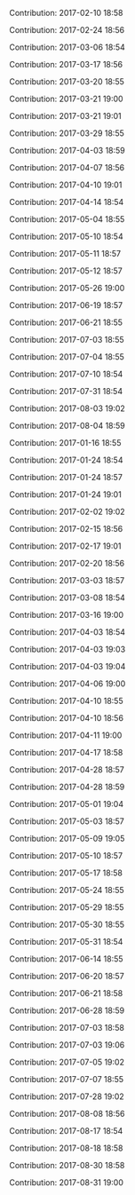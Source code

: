 Contribution: 2017-02-10 18:58

Contribution: 2017-02-24 18:56

Contribution: 2017-03-06 18:54

Contribution: 2017-03-17 18:56

Contribution: 2017-03-20 18:55

Contribution: 2017-03-21 19:00

Contribution: 2017-03-21 19:01

Contribution: 2017-03-29 18:55

Contribution: 2017-04-03 18:59

Contribution: 2017-04-07 18:56

Contribution: 2017-04-10 19:01

Contribution: 2017-04-14 18:54

Contribution: 2017-05-04 18:55

Contribution: 2017-05-10 18:54

Contribution: 2017-05-11 18:57

Contribution: 2017-05-12 18:57

Contribution: 2017-05-26 19:00

Contribution: 2017-06-19 18:57

Contribution: 2017-06-21 18:55

Contribution: 2017-07-03 18:55

Contribution: 2017-07-04 18:55

Contribution: 2017-07-10 18:54

Contribution: 2017-07-31 18:54

Contribution: 2017-08-03 19:02

Contribution: 2017-08-04 18:59

Contribution: 2017-01-16 18:55

Contribution: 2017-01-24 18:54

Contribution: 2017-01-24 18:57

Contribution: 2017-01-24 19:01

Contribution: 2017-02-02 19:02

Contribution: 2017-02-15 18:56

Contribution: 2017-02-17 19:01

Contribution: 2017-02-20 18:56

Contribution: 2017-03-03 18:57

Contribution: 2017-03-08 18:54

Contribution: 2017-03-16 19:00

Contribution: 2017-04-03 18:54

Contribution: 2017-04-03 19:03

Contribution: 2017-04-03 19:04

Contribution: 2017-04-06 19:00

Contribution: 2017-04-10 18:55

Contribution: 2017-04-10 18:56

Contribution: 2017-04-11 19:00

Contribution: 2017-04-17 18:58

Contribution: 2017-04-28 18:57

Contribution: 2017-04-28 18:59

Contribution: 2017-05-01 19:04

Contribution: 2017-05-03 18:57

Contribution: 2017-05-09 19:05

Contribution: 2017-05-10 18:57

Contribution: 2017-05-17 18:58

Contribution: 2017-05-24 18:55

Contribution: 2017-05-29 18:55

Contribution: 2017-05-30 18:55

Contribution: 2017-05-31 18:54

Contribution: 2017-06-14 18:55

Contribution: 2017-06-20 18:57

Contribution: 2017-06-21 18:58

Contribution: 2017-06-28 18:59

Contribution: 2017-07-03 18:58

Contribution: 2017-07-03 19:06

Contribution: 2017-07-05 19:02

Contribution: 2017-07-07 18:55

Contribution: 2017-07-28 19:02

Contribution: 2017-08-08 18:56

Contribution: 2017-08-17 18:54

Contribution: 2017-08-18 18:58

Contribution: 2017-08-30 18:58

Contribution: 2017-08-31 19:00

